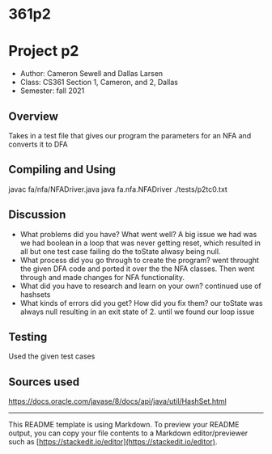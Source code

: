 # 361p2
# Project p2

* Author: Cameron Sewell and Dallas Larsen
* Class: CS361 Section 1, Cameron, and 2, Dallas
* Semester: fall 2021

## Overview

Takes in a test file that gives our program the parameters for an NFA and converts it to DFA

## Compiling and Using
javac fa/nfa/NFADriver.java
java fa.nfa.NFADriver ./tests/p2tc0.txt

## Discussion

  * What problems did you have? What went well?
      A big issue we had was we had boolean in a loop that was never getting reset, which resulted in all but one test case failing do the toState alwasy being null.
  * What process did you go through to create the program?
      went throught the given DFA code and ported it over the the NFA classes. Then went through and made changes for NFA functionality.
  * What did you have to research and learn on your own?
     continued use of hashsets
  * What kinds of errors did you get? How did you fix them?
      our toState was always null resulting in an exit state of 2. until we found our loop issue

## Testing

Used the given test cases


## Sources used
https://docs.oracle.com/javase/8/docs/api/java/util/HashSet.html

----------
This README template is using Markdown. To preview your README output, you can copy your file contents to a Markdown editor/previewer such as [https://stackedit.io/editor](https://stackedit.io/editor).
